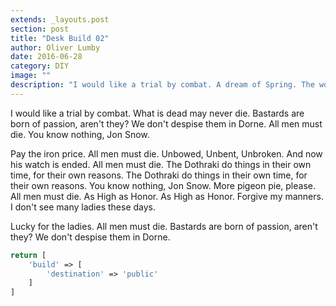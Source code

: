 ```yaml
---
extends: _layouts.post
section: post
title: "Desk Build 02"
author: Oliver Lumby
date: 2016-06-28
category: DIY
image: ""
description: "I would like a trial by combat. A dream of Spring. The wolf and the lion. The War of the 5 kings. The rains of castamere."
---
```



I would like a trial by combat. What is dead may never die. Bastards are born of passion, aren't they? We don't despise them in Dorne. All men must die. You know nothing, Jon Snow. 

Pay the iron price. All men must die. Unbowed, Unbent, Unbroken. And now his watch is ended. All men must die. The Dothraki do things in their own time, for their own reasons. The Dothraki do things in their own time, for their own reasons. You know nothing, Jon Snow. More pigeon pie, please. All men must die. As High as Honor. As High as Honor. Forgive my manners. I don't see many ladies these days. 

Lucky for the ladies. All men must die. Bastards are born of passion, aren't they? We don't despise them in Dorne.

```php
return [
    'build' => [
        'destination' => 'public'
    ]
]
```
